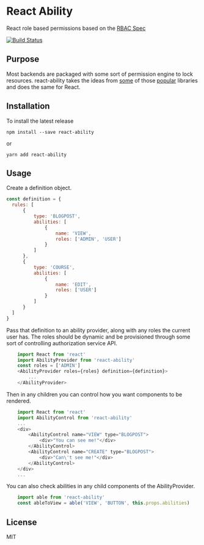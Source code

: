React Ability
=========================

React role based permissions based on the [RBAC Spec](https://en.wikipedia.org/wiki/Role-based_access_control)

[![Build Status](https://travis-ci.org/jayshaffer/react-ability.svg?branch=master)](https://travis-ci.org/jayshaffer/react-ability)

## Purpose

Most backends are packaged with some sort of permission engine to lock resources.
react-ability takes the ideas from [some](https://github.com/CanCanCommunity/cancancan) of those [popular](https://shiro.apache.org/) libraries and does the same for React.

## Installation

To install the latest release

```
npm install --save react-ability
```

or 

```
yarn add react-ability
```
## Usage

Create a definition object.

```javascript
const definition = {
  rules: [
      {
          type: 'BLOGPOST',
          abilities: [
              {
                  name: 'VIEW',
                  roles: ['ADMIN', 'USER']
              }
          ]
      },
      {
          type: 'COURSE',
          abilities: [
              {
                  name: 'EDIT',
                  roles: ['USER']
              }
          ]
      }
  ]
}

```

Pass that definition to an ability provider, along with any roles the
current user has.  The roles should be dynamic and be provisioned
through some sort of controlling authorization service API.

```javascript
    import React from 'react'
    import AbilityProvider from 'react-ability'
    const roles = ['ADMIN']
    <AbilityProvider roles={roles} definition={definition}>
        ...
    </AbilityProvider>
```

Then in any children you can control how you want components to be rendered.

```javascript
    import React from 'react'
    import AbilityControl from 'react-ability'
    ...
    <div>
        <AbilityControl name="VIEW" type="BLOGPOST">
            <div>"You can see me!"</div>
        </AbilityControl> 
        <AbilityControl name="CREATE" type="BLOGPOST">
            <div>"Can\'t see me!"</div>
        </AbilityControl>
    </div>
    ...
```

You can also check abilities in any child components of the AbilityProvider.

```javascript
    import able from 'react-ability'
    const ableToView = able('VIEW', 'BUTTON', this.props.abilities) 
```

## License

MIT